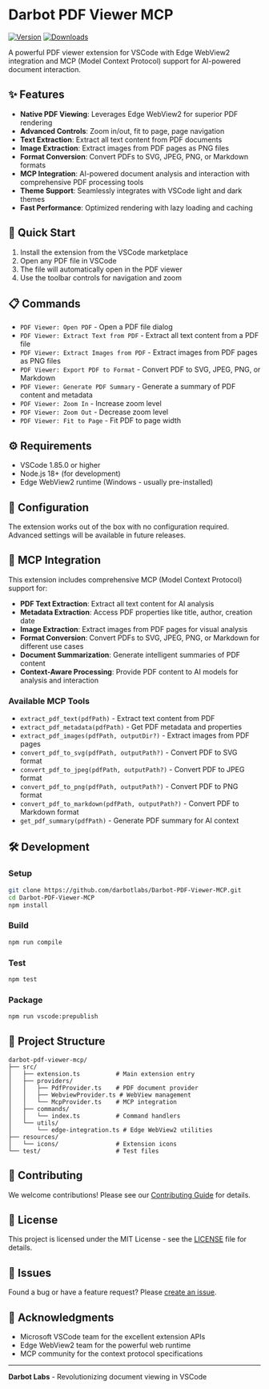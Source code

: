 # Darbot PDF Viewer MCP

[![Version](https://img.shields.io/vscode-marketplace/v/darbotlabs.pdf-viewer-mcp.svg)](https://marketplace.visualstudio.com/items?itemName=darbotlabs.pdf-viewer-mcp)
[![Downloads](https://img.shields.io/vscode-marketplace/d/darbotlabs.pdf-viewer-mcp.svg)](https://marketplace.visualstudio.com/items?itemName=darbotlabs.pdf-viewer-mcp)

A powerful PDF viewer extension for VSCode with Edge WebView2 integration and MCP (Model Context Protocol) support for AI-powered document interaction.

## ✨ Features

- **Native PDF Viewing**: Leverages Edge WebView2 for superior PDF rendering
- **Advanced Controls**: Zoom in/out, fit to page, page navigation
- **Text Extraction**: Extract all text content from PDF documents
- **Image Extraction**: Extract images from PDF pages as PNG files
- **Format Conversion**: Convert PDFs to SVG, JPEG, PNG, or Markdown formats
- **MCP Integration**: AI-powered document analysis and interaction with comprehensive PDF processing tools
- **Theme Support**: Seamlessly integrates with VSCode light and dark themes
- **Fast Performance**: Optimized rendering with lazy loading and caching

## 🚀 Quick Start

1. Install the extension from the VSCode marketplace
2. Open any PDF file in VSCode
3. The file will automatically open in the PDF viewer
4. Use the toolbar controls for navigation and zoom

## 📋 Commands

- `PDF Viewer: Open PDF` - Open a PDF file dialog
- `PDF Viewer: Extract Text from PDF` - Extract all text content from a PDF file
- `PDF Viewer: Extract Images from PDF` - Extract images from PDF pages as PNG files
- `PDF Viewer: Export PDF to Format` - Convert PDF to SVG, JPEG, PNG, or Markdown
- `PDF Viewer: Generate PDF Summary` - Generate a summary of PDF content and metadata
- `PDF Viewer: Zoom In` - Increase zoom level
- `PDF Viewer: Zoom Out` - Decrease zoom level  
- `PDF Viewer: Fit to Page` - Fit PDF to page width

## ⚙️ Requirements

- VSCode 1.85.0 or higher
- Node.js 18+ (for development)
- Edge WebView2 runtime (Windows - usually pre-installed)

## 🔧 Configuration

The extension works out of the box with no configuration required. Advanced settings will be available in future releases.

## 🤖 MCP Integration

This extension includes comprehensive MCP (Model Context Protocol) support for:

- **PDF Text Extraction**: Extract all text content for AI analysis
- **Metadata Extraction**: Access PDF properties like title, author, creation date
- **Image Extraction**: Extract images from PDF pages for visual analysis
- **Format Conversion**: Convert PDFs to SVG, JPEG, PNG, or Markdown for different use cases
- **Document Summarization**: Generate intelligent summaries of PDF content
- **Context-Aware Processing**: Provide PDF content to AI models for analysis and interaction

### Available MCP Tools

- `extract_pdf_text(pdfPath)` - Extract text content from PDF
- `extract_pdf_metadata(pdfPath)` - Get PDF metadata and properties
- `extract_pdf_images(pdfPath, outputDir?)` - Extract images from PDF pages
- `convert_pdf_to_svg(pdfPath, outputPath?)` - Convert PDF to SVG format
- `convert_pdf_to_jpeg(pdfPath, outputPath?)` - Convert PDF to JPEG format
- `convert_pdf_to_png(pdfPath, outputPath?)` - Convert PDF to PNG format
- `convert_pdf_to_markdown(pdfPath, outputPath?)` - Convert PDF to Markdown format
- `get_pdf_summary(pdfPath)` - Generate PDF summary for AI context

## 🛠️ Development

### Setup

```bash
git clone https://github.com/darbotlabs/Darbot-PDF-Viewer-MCP.git
cd Darbot-PDF-Viewer-MCP
npm install
```

### Build

```bash
npm run compile
```

### Test

```bash
npm test
```

### Package

```bash
npm run vscode:prepublish
```

## 📁 Project Structure

```
darbot-pdf-viewer-mcp/
├── src/
│   ├── extension.ts          # Main extension entry
│   ├── providers/
│   │   ├── PdfProvider.ts    # PDF document provider
│   │   ├── WebviewProvider.ts # WebView management
│   │   └── McpProvider.ts    # MCP integration
│   ├── commands/
│   │   └── index.ts          # Command handlers
│   └── utils/
│       └── edge-integration.ts # Edge WebView2 utilities
├── resources/
│   └── icons/                # Extension icons
└── test/                     # Test files
```

## 🤝 Contributing

We welcome contributions! Please see our [Contributing Guide](CONTRIBUTING.md) for details.

## 📄 License

This project is licensed under the MIT License - see the [LICENSE](LICENSE) file for details.

## 🐛 Issues

Found a bug or have a feature request? Please [create an issue](https://github.com/darbotlabs/Darbot-PDF-Viewer-MCP/issues).

## 🙏 Acknowledgments

- Microsoft VSCode team for the excellent extension APIs
- Edge WebView2 team for the powerful web runtime
- MCP community for the context protocol specifications

---

**Darbot Labs** - Revolutionizing document viewing in VSCode